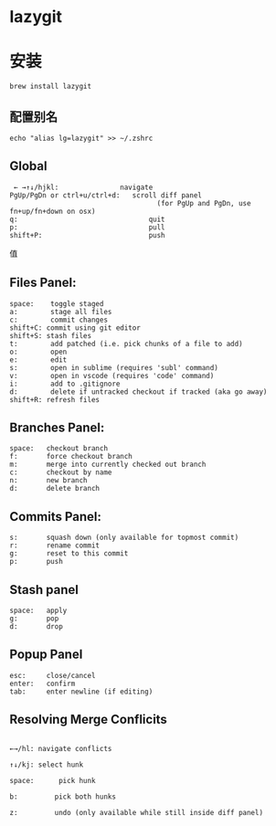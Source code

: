 # lazygit

# 安装

`brew install lazygit`

## 配置别名

`echo "alias lg=lazygit" >> ~/.zshrc`

## Global

```shell
 ← →↑↓/hjkl:               navigate
PgUp/PgDn or ctrl+u/ctrl+d:   scroll diff panel 
                                    (for PgUp and PgDn, use fn+up/fn+down on osx)
q:                                quit
p:                                pull
shift+P:                          push
```
值
## Files Panel:

```shell
space:    toggle staged
a:        stage all files
c:        commit changes
shift+C: commit using git editor
shift+S: stash files
t:        add patched (i.e. pick chunks of a file to add)
o:        open
e:        edit
s:        open in sublime (requires 'subl' command)
v:        open in vscode (requires 'code' command)
i:        add to .gitignore
d:        delete if untracked checkout if tracked (aka go away)
shift+R: refresh files
```

## Branches Panel:

```shell
space:   checkout branch
f:       force checkout branch
m:       merge into currently checked out branch
c:       checkout by name
n:       new branch
d:       delete branch
```

## Commits Panel:

```shell
s:       squash down (only available for topmost commit)
r:       rename commit
g:       reset to this commit
p:       push
```

## Stash panel

```shell
space:   apply
g:       pop
d:       drop
```

## Popup Panel

```shell
esc:     close/cancel
enter:   confirm
tab:     enter newline (if editing)
```

## Resolving Merge Conflicits

```shell

←→/hl: navigate conflicts

↑↓/kj: select hunk

space:      pick hunk

b:         pick both hunks

z:         undo (only available while still inside diff panel)
```
